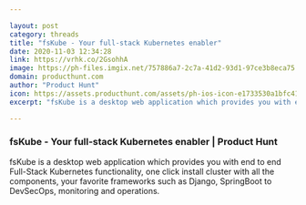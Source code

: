 ```yaml
---

layout: post
category: threads
title: "fsKube - Your full-stack Kubernetes enabler"
date: 2020-11-03 12:34:28
link: https://vrhk.co/2GsohhA
image: https://ph-files.imgix.net/757886a7-2c7a-41d2-93d1-97ce3b8eca75.png?auto=format&fit=crop&frame=1&h=512&w=1024
domain: producthunt.com
author: "Product Hunt"
icon: https://assets.producthunt.com/assets/ph-ios-icon-e1733530a1bfc41080db8161823f1ef262cdbbc933800c0a2a706f70eb9c277a.png
excerpt: "fsKube is a desktop web application which provides you with end to end Full-Stack Kubernetes functionality, one click install cluster with all the components, your favorite frameworks such as Django, SpringBoot to DevSecOps, monitoring and operations."

---
```


### fsKube - Your full-stack Kubernetes enabler | Product Hunt

fsKube is a desktop web application which provides you with end to end Full-Stack Kubernetes functionality, one click install cluster with all the components, your favorite frameworks such as Django, SpringBoot to DevSecOps, monitoring and operations.